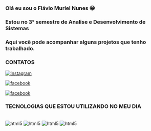 ### Olá eu sou o Flávio Muriel Nunes 😁
### Estou no 3° semestre de Analise e Desenvolvimento de Sistemas 
### Aqui você pode acompanhar alguns projetos que tenho trabalhado.

### CONTATOS

[![Instagram](https://img.shields.io/badge/Instagram-E4405F?style=for-the-badge&logo=instagram&logoColor=white)](https://www.instagram.com/murielflavio)

[![facebook](https://img.shields.io/badge/Facebook-1877F2?style=for-the-badge&logo=facebook&logoColor=white)](https://m.facebook.com/flavio.muriel.96?wtsid=rdr_0lwm2UEVGHGdjBh77)

[![facebook](https://img.shields.io/badge/Facebook-1877F2?style=for-the-badge&logo=facebook&logoColor=white)](https://img.shields.io/badge/Gmail-D14836?style=for-the-badge&logo=gmail&logoColor=white)


### TECNOLOGIAS QUE ESTOU UTILIZANDO NO MEU DIA 

<div style="display:inline_block"><br/>
    <img align="center" alt="html5" src="https://img.shields.io/badge/JavaScript-F7DF1E?style=for-the-badge&logo=javascript&logoColor=black"/>
    <img align="center" alt="html5" src="https://img.shields.io/badge/HTML5-E34F26?style=for-the-badge&logo=html5&logoColor=white"/>
    <img align="center" alt="html5" src="https://img.shields.io/badge/CSS-239120?&style=for-the-badge&logo=css3&logoColor=white"/>
    <img align="center" alt="html5" src="https://img.shields.io/badge/Python-3776AB?style=for-the-badge&logo=python&logoColor=white"/>
</div>